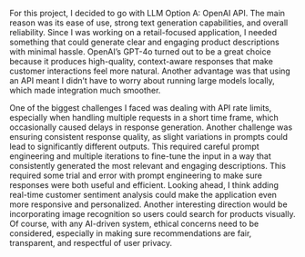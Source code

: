 For this project, I decided to go with LLM Option A: OpenAI API. The main reason was its ease of use, strong text generation capabilities, and overall reliability. Since I was working on a retail-focused application, I needed something that could generate clear and engaging product descriptions with minimal hassle. OpenAI’s GPT-4o turned out to be a great choice because it produces high-quality, context-aware responses that make customer interactions feel more natural. Another advantage was that using an API meant I didn’t have to worry about running large models locally, which made integration much smoother.

One of the biggest challenges I faced was dealing with API rate limits, especially when handling multiple requests in a short time frame, which occasionally caused delays in response generation. Another challenge was ensuring consistent response quality, as slight variations in prompts could lead to significantly different outputs. This required careful prompt engineering and multiple iterations to fine-tune the input in a way that consistently generated the most relevant and engaging descriptions. This required some trial and error with prompt engineering to make sure responses were both useful and efficient. Looking ahead, I think adding real-time customer sentiment analysis could make the application even more responsive and personalized. Another interesting direction would be incorporating image recognition so users could search for products visually. Of course, with any AI-driven system, ethical concerns need to be considered, especially in making sure recommendations are fair, transparent, and respectful of user privacy.
